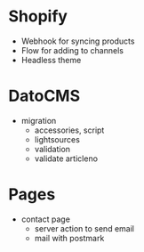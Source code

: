 # Shopify

- Webhook for syncing products
- Flow for adding to channels
- Headless theme

# DatoCMS

- migration
  - accessories, script
  - lightsources
  - validation
  - validate articleno

# Pages

- contact page
  - server action to send email
  - mail with postmark
